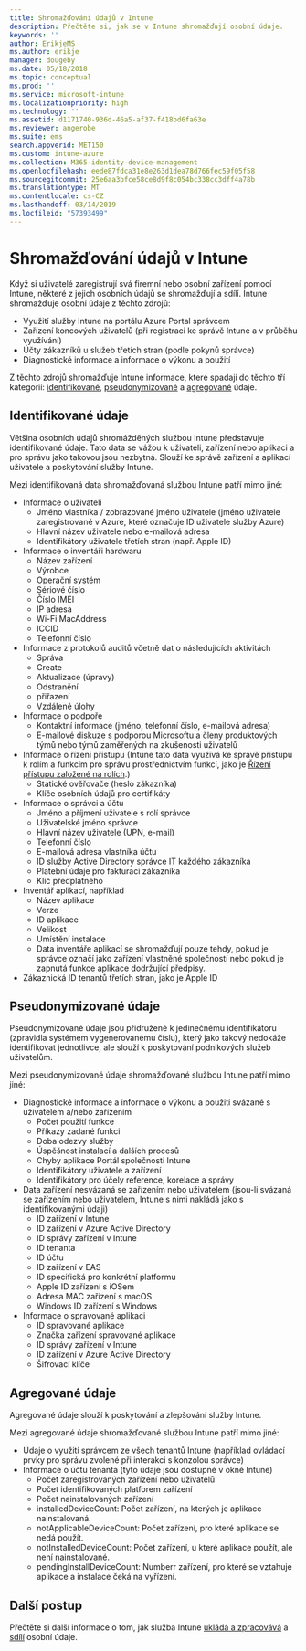 ```yaml
---
title: Shromažďování údajů v Intune
description: Přečtěte si, jak se v Intune shromažďují osobní údaje.
keywords: ''
author: ErikjeMS
ms.author: erikje
manager: dougeby
ms.date: 05/18/2018
ms.topic: conceptual
ms.prod: ''
ms.service: microsoft-intune
ms.localizationpriority: high
ms.technology: ''
ms.assetid: d1171740-936d-46a5-af37-f418bd6fa63e
ms.reviewer: angerobe
ms.suite: ems
search.appverid: MET150
ms.custom: intune-azure
ms.collection: M365-identity-device-management
ms.openlocfilehash: eede87fdca31e8e263d1dea78d766fec59f05f58
ms.sourcegitcommit: 25e6aa3bfce58ce8d9f8c054bc338cc3dff4a78b
ms.translationtype: MT
ms.contentlocale: cs-CZ
ms.lasthandoff: 03/14/2019
ms.locfileid: "57393499"
---
```

# <a name="data-collection-in-intune"></a>Shromažďování údajů v Intune

Když si uživatelé zaregistrují svá firemní nebo osobní zařízení pomocí Intune, některé z jejich osobních údajů se shromažďují a sdílí. Intune shromažďuje osobní údaje z těchto zdrojů:

- Využití služby Intune na portálu Azure Portal správcem
- Zařízení koncových uživatelů (při registraci ke správě Intune a v průběhu využívání)
- Účty zákazníků u služeb třetích stran (podle pokynů správce)
- Diagnostické informace a informace o výkonu a použití

Z těchto zdrojů shromažďuje Intune informace, které spadají do těchto tří kategorií: [identifikované](#identified-data), [pseudonymizované](#pseudonymized-data) a [agregované](#aggregated-data) údaje.

## <a name="identified-data"></a>Identifikované údaje

Většina osobních údajů shromážděných službou Intune představuje identifikované údaje. Tato data se vážou k uživateli, zařízení nebo aplikaci a pro správu jako takovou jsou nezbytná. Slouží ke správě zařízení a aplikací uživatele a poskytování služby Intune.

Mezi identifikovaná data shromažďovaná službou Intune patří mimo jiné: 

- Informace o uživateli
    - Jméno vlastníka / zobrazované jméno uživatele (jméno uživatele zaregistrované v Azure, které označuje ID uživatele služby Azure)
    - Hlavní název uživatele nebo e-mailová adresa
    - Identifikátory uživatele třetích stran (např. Apple ID)
- Informace o inventáři hardwaru
    - Název zařízení
    - Výrobce
    - Operační systém
    - Sériové číslo
    - Číslo IMEI
    - IP adresa
    - Wi-Fi MacAddress
    - ICCID
    - Telefonní číslo
- Informace z protokolů auditů včetně dat o následujících aktivitách
    - Správa
    - Create
    - Aktualizace (úpravy)
    - Odstranění
    - přiřazení
    - Vzdálené úlohy
- Informace o podpoře
    - Kontaktní informace (jméno, telefonní číslo, e-mailová adresa)
    - E-mailové diskuze s podporou Microsoftu a členy produktových týmů nebo týmů zaměřených na zkušenosti uživatelů
- Informace o řízení přístupu (Intune tato data využívá ke správě přístupu k rolím a funkcím pro správu prostřednictvím funkcí, jako je [Řízení přístupu založené na rolích](role-based-access-control.md).)
    - Statické ověřovače (heslo zákazníka)
    - Klíče osobních údajů pro certifikáty 
- Informace o správci a účtu
    - Jméno a příjmení uživatele s rolí správce
    - Uživatelské jméno správce
    - Hlavní název uživatele (UPN, e-mail)
    - Telefonní číslo
    - E-mailová adresa vlastníka účtu
    - ID služby Active Directory správce IT každého zákazníka
    - Platební údaje pro fakturaci zákazníka
    - Klíč předplatného
- Inventář aplikací, například
    - Název aplikace
    - Verze
    - ID aplikace
    - Velikost
    - Umístění instalace
    - Data inventáře aplikací se shromažďují pouze tehdy, pokud je správce označí jako zařízení vlastněné společností nebo pokud je zapnutá funkce aplikace dodržující předpisy.  
- Zákaznická ID tenantů třetích stran, jako je Apple ID 

## <a name="pseudonymized-data"></a>Pseudonymizované údaje

Pseudonymizované údaje jsou přidružené k jedinečnému identifikátoru (zpravidla systémem vygenerovanému číslu), který jako takový nedokáže identifikovat jednotlivce, ale slouží k poskytování podnikových služeb uživatelům. 

Mezi pseudonymizované údaje shromažďované službou Intune patří mimo jiné: 

- Diagnostické informace a informace o výkonu a použití svázané s uživatelem a/nebo zařízením
    - Počet použití funkce
    - Příkazy zadané funkci
    - Doba odezvy služby
    - Úspěšnost instalací a dalších procesů
    - Chyby aplikace Portál společnosti Intune
    - Identifikátory uživatele a zařízení
    - Identifikátory pro účely reference, korelace a správy 
- Data zařízení nesvázaná se zařízením nebo uživatelem (jsou-li svázaná se zařízením nebo uživatelem, Intune s nimi nakládá jako s identifikovanými údaji)
    - ID zařízení v Intune
    - ID zařízení v Azure Active Directory
    - ID správy zařízení v Intune
    - ID tenanta
    - ID účtu
    - ID zařízení v EAS
    - ID specifická pro konkrétní platformu
    - Apple ID zařízení s iOSem
    - Adresa MAC zařízení s macOS
    - Windows ID zařízení s Windows
- Informace o spravované aplikaci
    - ID spravované aplikace
    - Značka zařízení spravované aplikace
    - ID správy zařízení v Intune
    - ID zařízení v Azure Active Directory
    - Šifrovací klíče

## <a name="aggregated-data"></a>Agregované údaje

Agregované údaje slouží k poskytování a zlepšování služby Intune. 

Mezi agregované údaje shromažďované službou Intune patří mimo jiné: 

- Údaje o využití správcem ze všech tenantů Intune (například ovládací prvky pro správu zvolené při interakci s konzolou správce)
- Informace o účtu tenanta (tyto údaje jsou dostupné v okně Intune)
    - Počet zaregistrovaných zařízení nebo uživatelů
    - Počet identifikovaných platforem zařízení  
    - Počet nainstalovaných zařízení
    - installedDeviceCount: Počet zařízení, na kterých je aplikace nainstalovaná.
    - notApplicableDeviceCount: Počet zařízení, pro které aplikace se nedá použít.
    - notInstalledDeviceCount: Počet zařízení, u které aplikace použít, ale není nainstalované.
    - pendingInstallDeviceCount: Numberr zařízení, pro které se vztahuje aplikace a instalace čeká na vyřízení.
    
## <a name="next-steps"></a>Další postup

Přečtěte si další informace o tom, jak služba Intune [ukládá a zpracovává](privacy-data-store-process.md) a [sdílí](privacy-data-secure-share.md) osobní údaje. 
